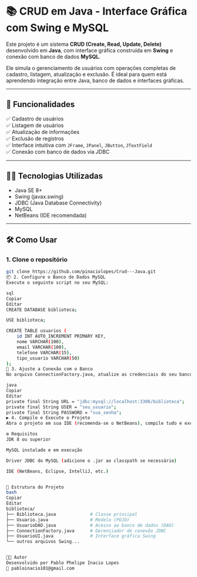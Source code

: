 # 📚 CRUD em Java - Interface Gráfica com Swing e MySQL

Este projeto é um sistema **CRUD (Create, Read, Update, Delete)** desenvolvido em **Java**, com interface gráfica construída em **Swing** e conexão com banco de dados **MySQL**.

Ele simula o gerenciamento de usuários com operações completas de cadastro, listagem, atualização e exclusão. É ideal para quem está aprendendo integração entre Java, banco de dados e interfaces gráficas.

---

## 🚀 Funcionalidades

✅ Cadastro de usuários  
✅ Listagem de usuários  
✅ Atualização de informações  
✅ Exclusão de registros  
✅ Interface intuitiva com `JFrame`, `JPanel`, `JButton`, `JTextField`  
✅ Conexão com banco de dados via JDBC

---

## 🧑‍💻 Tecnologias Utilizadas

- Java SE 8+
- Swing (javax.swing)
- JDBC (Java Database Connectivity)
- MySQL
- NetBeans (IDE recomendada)

---

## 🛠️ Como Usar

### 1. Clone o repositório
```bash
git clone https://github.com/pinaciolopes/Crud---Java.git
📦 2. Configure o Banco de Dados MySQL
Execute o seguinte script no seu MySQL:

sql
Copiar
Editar
CREATE DATABASE biblioteca;

USE biblioteca;

CREATE TABLE usuarios (
    id INT AUTO_INCREMENT PRIMARY KEY,
    nome VARCHAR(100),
    email VARCHAR(100),
    telefone VARCHAR(15),
    tipo_usuario VARCHAR(50)
);
🔧 3. Ajuste a Conexão com o Banco
No arquivo ConnectionFactory.java, atualize as credenciais do seu banco:

java
Copiar
Editar
private final String URL = "jdbc:mysql://localhost:3306/biblioteca";
private final String USER = "seu_usuario";
private final String PASSWORD = "sua_senha";
▶️ 4. Compile e Execute o Projeto
Abra o projeto em sua IDE (recomenda-se o NetBeans), compile tudo e execute a classe principal.

⚙️ Requisitos
JDK 8 ou superior

MySQL instalado e em execução

Driver JDBC do MySQL (adicione o .jar ao classpath se necessário)

IDE (NetBeans, Eclipse, IntelliJ, etc.)


🧠 Estrutura do Projeto
bash
Copiar
Editar
biblioteca/
├── Biblioteca.java             # Classe principal
├── Usuario.java                # Modelo (POJO)
├── UsuarioDAO.java             # Acesso ao banco de dados (DAO)
├── ConnectionFactory.java      # Gerenciador de conexão JDBC
├── UsuarioUI.java              # Interface gráfica Swing
└── outros arquivos Swing...


👨‍🎓 Autor
Desenvolvido por Pablo Phelipe Inacio Lopes
📧 pabloinacio101@gmail.com
